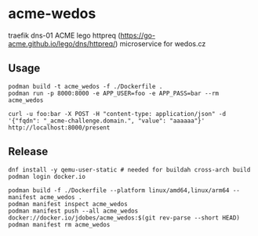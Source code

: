 # acme-wedos
traefik dns-01 ACME lego httpreq (https://go-acme.github.io/lego/dns/httpreq/) microservice for wedos.cz

## Usage
    podman build -t acme_wedos -f ./Dockerfile .
    podman run -p 8000:8000 -e APP_USER=foo -e APP_PASS=bar --rm acme_wedos

    curl -u foo:bar -X POST -H "content-type: application/json" -d '{"fqdn": "_acme-challenge.domain.", "value": "aaaaaa"}' http://localhost:8000/present

## Release
    dnf install -y qemu-user-static # needed for buildah cross-arch build
    podman login docker.io

    podman build -f ./Dockerfile --platform linux/amd64,linux/arm64 --manifest acme_wedos .
    podman manifest inspect acme_wedos
    podman manifest push --all acme_wedos docker://docker.io/jdobes/acme_wedos:$(git rev-parse --short HEAD)
    podman manifest rm acme_wedos
